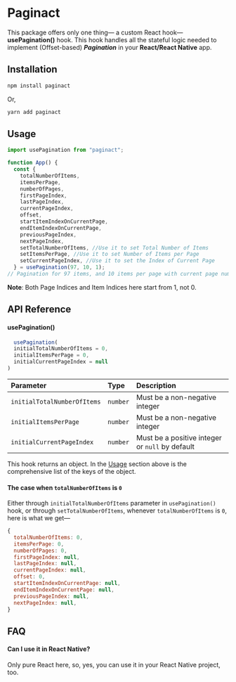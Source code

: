 # Paginact

This package offers only one thing— a custom React hook—  **usePagination()** hook. This hook handles all the stateful logic needed to implement (Offset-based) ***Pagination***  in your **React/React Native** app. 
## Installation 

```bash
npm install paginact
```
Or,

```bash
yarn add paginact
```
## Usage

```javascript
import usePagination from "paginact";

function App() {
  const {
    totalNumberOfItems,
    itemsPerPage,
    numberOfPages,
    firstPageIndex,
    lastPageIndex,
    currentPageIndex,
    offset,
    startItemIndexOnCurrentPage,
    endItemIndexOnCurrentPage,
    previousPageIndex,
    nextPageIndex,
    setTotalNumberOfItems, //Use it to set Total Number of Items
    setItemsPerPage, //Use it to set Number of Items per Page
    setCurrentPageIndex, //Use it to set the Index of Current Page
  } = usePagination(97, 10, 1);
// Pagination for 97 items, and 10 items per page with current page number 1.
```
**Note**:  Both Page Indices and Item Indices here start from 1, not 0.


## API Reference

#### usePagination()

```javascript
  usePagination(
  initialTotalNumberOfItems = 0,
  initialItemsPerPage = 0,
  initialCurrentPageIndex = null
)
```

| Parameter | Type     | Description                |
| :-------- | :------- | :------------------------- |
| `initialTotalNumberOfItems` | `number` |  Must be a non-negative integer|
| `initialItemsPerPage` | `number` |  Must be a non-negative integer|
| `initialCurrentPageIndex` | `number` |  Must be a positive integer or `null` by default|

This hook returns an object. In the [Usage](#usage) section above is the comprehensive list of the keys of the object. 



#### The case when `totalNumberOfItems` is `0`
Either through `initialTotalNumberOfItems` parameter in `usePagination()` hook, or through `setTotalNumberOfItems`, whenever `totalNumberOfItems` is `0`, here is what we get—

```javascript
{
  totalNumberOfItems: 0,
  itemsPerPage: 0,
  numberOfPages: 0,
  firstPageIndex: null,
  lastPageIndex: null,
  currentPageIndex: null,
  offset: 0,
  startItemIndexOnCurrentPage: null,
  endItemIndexOnCurrentPage: null,
  previousPageIndex: null,
  nextPageIndex: null,
}
```




## FAQ

#### Can I use it in React Native?

Only pure React here, so, yes, you can use it in your React Native project, too.
